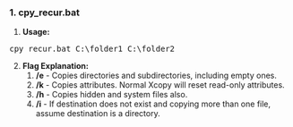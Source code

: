 <h3>1. cpy_recur.bat</h3>

1. **Usage:**

<pre>
cpy_recur.bat C:\folder1 C:\folder2
</pre>

2. **Flag Explanation:**
    1. **/e** - Copies directories and subdirectories, including empty ones.
    2. **/k** - Copies attributes. Normal Xcopy will reset read-only attributes.
    3. **/h** - Copies hidden and system files also.
    4. **/i** - If destination does not exist and copying more than one file, assume destination is a directory.
